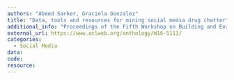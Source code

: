 ```yaml
---
authors: "Abeed Sarker, Graciela Gonzalez"
title: "Data, tools and resources for mining social media drug chatter"
additional_info: "Proceedings of the Fifth Workshop on Building and Evaluating Resources for Biomedical Text Mining (BioTxtM2016)"
external_url: https://www.aclweb.org/anthology/W16-5111/
categories:
  - Social Media
data: 
code:
resource:
---
```

